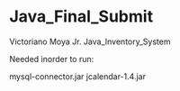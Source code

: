 # Java_Final_Submit
Victoriano Moya Jr. Java_Inventory_System

Needed inorder to run:

mysql-connector.jar
jcalendar-1.4.jar
